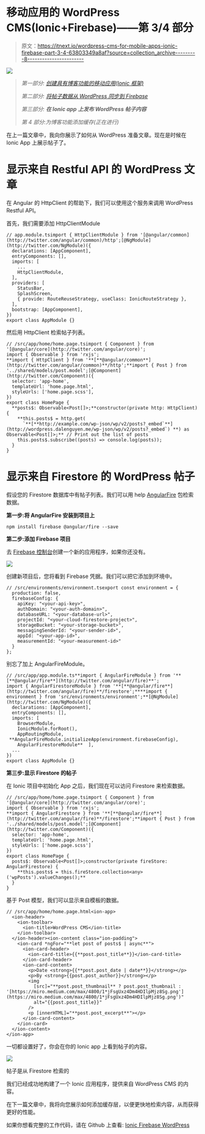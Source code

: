 # 移动应用的 WordPress CMS(Ionic+Firebase)——第 3/4 部分

> 原文：<https://itnext.io/wordpress-cms-for-mobile-apps-ionic-firebase-part-3-4-63803349a8af?source=collection_archive---------8----------------------->

![](img/3b1d9cc14dea8c685b83a1c35a9df805.png)

> *第一部分:* [*创建具有博客功能的移动应用(Ionic 框架)*](/wordpress-cms-for-mobile-apps-ionic-firebase-part-1-4-983fea94d12)
> 
> *第二部分:* [*将帖子数据从 WordPress 同步到 Firebase*](https://medium.com/@dalenguyen/wordpress-cms-for-mobile-apps-ionic-firebase-part-2-4-759d4dcfbc2e)
> 
> *第三部分:* ***在 Ionic app 上发布 WordPress 帖子内容***
> 
> *第 4 部分:为博客功能添加缓存(正在进行)*

在上一篇文章中，我向你展示了如何从 WordPress 准备文章。现在是时候在 Ionic App 上展示帖子了。

# 显示来自 Restful API 的 WordPress 文章

在 Angular 的 HttpClient 的帮助下，我们可以使用这个服务来调用 WordPress Restful API。

首先，我们需要添加 HttpClientModule

```
// app.module.tsimport { HttpClientModule } from '[@angular/common](http://twitter.com/angular/common)/http';[@NgModule](http://twitter.com/NgModule)({
  declarations: [AppComponent],
  entryComponents: [],
  imports: [
    ...
    HttpClientModule,
  ],
  providers: [
    StatusBar,
    SplashScreen,
    { provide: RouteReuseStrategy, useClass: IonicRouteStrategy },
  ],
  bootstrap: [AppComponent],
})
export class AppModule {}
```

然后用 HttpClient 检索帖子列表。

```
// /src/app/home/home.page.tsimport { Component } from '[@angular/core](http://twitter.com/angular/core)';
import { Observable } from 'rxjs';
**import { HttpClient } from '**[**@angular/common**](http://twitter.com/angular/common)**/http';**import { Post } from '../shared/models/post.model';[@Component](http://twitter.com/Component)({
  selector: 'app-home',
  templateUrl: 'home.page.html',
  styleUrls: ['home.page.scss'],
})
export class HomePage {
  **posts$: Observable<Post[]>;**constructor(private http: HttpClient) {
    **this.posts$ = http.get(
      `**[**http://example.com/wp-json/wp/v2/posts?_embed`**](http://wordpress.dalenguyen.me/wp-json/wp/v2/posts?_embed`) **) as Observable<Post[]>;** // Print out the list of posts
    this.posts$.subscribe((posts) => console.log(posts));
  }
}
```

# **显示来自 Firestore 的 WordPress 帖子**

假设您的 Firestore 数据库中有帖子列表。我们可以用 help [AngularFire](https://github.com/angular/angularfire) 包检索数据。

**第一步:将 AngularFire 安装到项目上**

```
npm install firebase @angular/fire --save
```

**第二步:添加 Firebase 项目**

去 [Firebase 控制台](https://console.firebase.google.com/)创建一个新的应用程序，如果你还没有。

![](img/f2cffa70f70cb18a9035a78b013fd945.png)

创建新项目后，您将看到 Firebase 凭据。我们可以把它添加到环境中。

```
// /src/environments/environment.tsexport const environment = {
  production: false,
  firebaseConfig: {
    apiKey: "<your-api-key>",
    authDomain: "<your-auth-domain>",
    databaseURL: "<your-database-url>",
    projectId: "<your-cloud-firestore-project>",
    storageBucket: "<your-storage-bucket>",
    messagingSenderId: "<your-sender-id>",
    appId: "<your-app-id>",
    measurementId: "<your-measurement-id>"
  }
};
```

别忘了加上 AngularFireModule。

```
// /src/app/app.module.ts**import { AngularFireModule } from '**[**@angular/fire**](http://twitter.com/angular/fire)**';
import { AngularFirestoreModule } from '**[**@angular/fire**](http://twitter.com/angular/fire)**/firestore';****import { environment } from 'src/environments/environment';**[@NgModule](http://twitter.com/NgModule)({
  declarations: [AppComponent],
  entryComponents: [],
  imports: [
    BrowserModule,
    IonicModule.forRoot(),
    AppRoutingModule,
 **AngularFireModule.initializeApp(environment.firebaseConfig),
    AngularFirestoreModule**  ],
  ...
})
export class AppModule {}
```

**第三步:显示 Firestore 的帖子**

在 Ionic 项目中初始化 App 之后，我们现在可以访问 Firestore 来检索数据。

```
// /src/app/home/home.page.tsimport { Component } from '[@angular/core](http://twitter.com/angular/core)';
import { Observable } from 'rxjs';
**import { AngularFirestore } from '**[**@angular/fire**](http://twitter.com/angular/fire)**/firestore';**import { Post } from '../shared/models/post.model';[@Component](http://twitter.com/Component)({
  selector: 'app-home',
  templateUrl: 'home.page.html',
  styleUrls: ['home.page.scss']
})
export class HomePage {
  posts$: Observable<Post[]>;constructor(private fireStore: AngularFirestore) {
    **this.posts$ = this.fireStore.collection<any>('wpPosts').valueChanges();**
  }
}
```

基于 Post 模型，我们可以显示来自模板的数据。

```
// /src/app/home/home.page.html<ion-app>
  <ion-header>
    <ion-toolbar>
      <ion-title>WordPress CMS</ion-title>
    </ion-toolbar>
  </ion-header><ion-content class="ion-padding">
    <ion-card *ngFor="**let post of posts$ | async**">
      <ion-card-header>
        <ion-card-title>{{**post.post_title**}}</ion-card-title>
      </ion-card-header>
      <ion-card-content>
        <p>Date <strong>{{**post.post_date | date**}}</strong></p>
        <p>By <strong>{{post.post_author}}</strong></p>
        <img
          [src]="**post.post_thumbnail** ? post.post_thumbnail : '[https://miro.medium.com/max/4800/1*jFsgUxz4Dm4HDIlpMjz8Sg.png'](https://miro.medium.com/max/4800/1*jFsgUxz4Dm4HDIlpMjz8Sg.png')"
          alt="{{post.post_title}}"
        />
        <p [innerHTML]="**post.post_excerpt**"></p>
      </ion-card-content>
    </ion-card>
  </ion-content>
</ion-app>
```

一切都设置好了，你会在你的 Ionic app 上看到帖子的内容。

![](img/9ca17576fd9b07c2b6579b65a592cac2.png)

帖子是从 Firestore 检索的

我们已经成功地构建了一个 Ionic 应用程序，提供来自 WordPress CMS 的内容。

在下一篇文章中，我将向您展示如何添加缓存层，以便更快地检索内容，从而获得更好的性能。

如果你想看完整的工作代码，请在 Github 上查看: [Ionic Firebase WordPress](https://github.com/dalenguyen/ionic-firebase-wordpress)